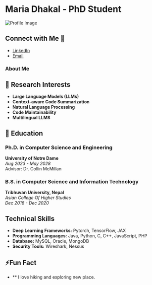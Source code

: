<!--
## Hi there, I'm Maria Dhakal! 👋


**mariadhakal/MariaDhakal** is a ✨ _special_ ✨ repository because its `README.md` (this file) appears on your GitHub profile.

Here are some ideas to get you started:

- 🔭 I’m currently working on ...
- 🌱 I’m currently learning ...
- 👯 I’m looking to collaborate on ...
- 🤔 I’m looking for help with ...
- 💬 Ask me about ...
- 📫 How to reach me: ...
- 😄 Pronouns: ...
- ⚡ Fun fact: ...
-->
# Maria Dhakal - PhD Student
 
![Profile Image](https://your-profile-image-url)

## Connect with Me 👋
- [LinkedIn](https://www.linkedin.com/in/maria-dhakal)
- [Email](mailto:mariadhakalnd@gmail.com)

### About Me
## 🔭 Research Interests
- **Large Language Models (LLMs)**
- **Context-aware Code Summarization**
- **Natural Language Processing**
- **Code Maintainability**
- **Multilingual LLMS**

## 🌱 Education
### Ph.D. in Computer Science and Engineering
**University of Notre Dame**  
_Aug 2023 - May 2028_  
Advisor: Dr. Collin McMillan

### B.S. in Computer Science and Information Technology
**Tribhuvan University, Nepal**  
_Asian College Of Higher Studies_  
_Dec 2016 - Dec 2020_

## Technical Skills
- **Deep Learning Frameworks:** Pytorch, TensorFlow, JAX
- **Programming Languages:** Java, Python, C, C++, JavaScript, PHP
- **Database:** MySQL, Oracle, MongoDB
- **Security Tools:** Wireshark, Nessus

## ⚡Fun Fact 
- ** I love hiking and exploring new place.
<!--
## Experience
### Graduate Research Assistant
**University of Notre Dame**  
_Aug 2023 - Present_  
- Train and fine-tune large language models (LLMs) for source code summarization.
- Experiment with models like codeLlama, codeT5, and codeBERT.

### Associate System Engineer
**YCO Solutions Pvt. Ltd.**  
_July 2021 - May 2022_  
- Automated and managed server-level activities.
- Implemented data security measures and deployed CI/CD pipelines using Jenkins.

### Infra Delivery Intern
**LIS Nepal**  
_Jan 2021 - July 2021_  
- Managed system and network infrastructure, including database and security maintenance.

### Web Developer Intern
**Green Computing Nepal**  
_Dec 2019 - June 2020_  
- Developed web projects using Laravel and WordPress.

## Portfolio Projects
### Track and Rescue
- Developed a location tracking system with Raspberry Pi and GPS.
- Integrated Twilio API for messaging and OpenStreetMap API for location mapping.
- Created an admin console for managing device and user registration.

### User Registration System
- Developed a user registration system with CRUD functionality.
- Integrated MySQL database and JavaMail API for user registration and email verification.


## Publications
- **AI-Mediated Code Comment Improvement**  
  Chia-Yi Su, Aakash Bansal, Robert Wallace, Maria Dhakal, Chris Fakhimi, Yu Huang, Toby Li, and Collin McMillan. (2024) In Preparation for Submission.

## Workshops and Certifications
- **Front End Development Workshop** (July 2017)
- **Second Kathmandu Astrophysics School (KAS)** (June 2018)
- **4th Annual Nepal AI School (ANAIS)** (June 2023)
- **Coursera:** Introduction to Machine Learning Certificate, Natural Language Processing Specialization (In Progress)
- **Google Cloud:** DevOps Engineer Certification (In Progress)
- **Udemy:** Linux Administration BootCamp Certificate
- **Netacad:** Introduction to CyberSecurity Certificate

## Awards and Honors
### Kathmandu Astrophysics Seminar’18 Best Group Project Award
_June 17, 2018_  
- Solved Friedman’s equation using numerical methods and utilized NumPy for plotting results.

## Additional Links
- [AI-Mediated Code Comment Improvement](https://drive.google.com/file/d/1Fr5YRQzTLFPcIeypaqyaK5a-d7OWJ55F/view?usp=sharing)
- [Other Relevant Documents](https://drive.google.com/file/d/1cWQiXmwRi6UqA7wPaS8x8b4U_IG0M8TT/view?usp=sharing)
- [Your Acclaim Badge](https://www.youracclaim.com/badges/9b2c9111-ef6e-488a-82e6-9658a6e987e2)
-->
